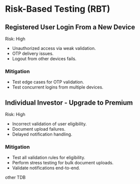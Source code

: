 # Risk-Based Testing (RBT)

## Registered User Login From a New Device

Risk: High

- Unauthorized access via weak validation.
- OTP delivery issues.
- Logout from other devices fails.

### Mitigation

- Test edge cases for OTP validation.
- Test concurrent logins from multiple devices.

## Individual Investor - Upgrade to Premium

Risk: High

- Incorrect validation of user eligibility.
- Document upload failures.
- Delayed notification handling.

### Mitigation

- Test all validation rules for eligibility.
- Perform stress testing for bulk document uploads.
- Validate notifications end-to-end.

other TDB
